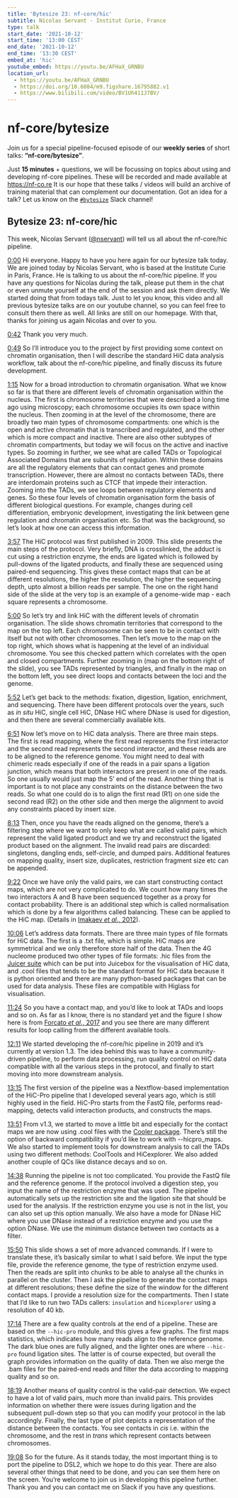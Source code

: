 ```yaml
---
title: 'Bytesize 23: nf-core/hic'
subtitle: Nicolas Servant - Institut Curie, France
type: talk
start_date: '2021-10-12'
start_time: '13:00 CEST'
end_date: '2021-10-12'
end_time: '13:30 CEST'
embed_at: 'hic'
youtube_embed: https://youtu.be/AFHaX_GRNBU
location_url:
  - https://youtu.be/AFHaX_GRNBU
  - https://doi.org/10.6084/m9.figshare.16795882.v1
  - https://www.bilibili.com/video/BV1Uh411J7BV/
---
```


# nf-core/bytesize

Join us for a special pipeline-focused episode of our **weekly series** of short talks: **“nf-core/bytesize”**.

Just **15 minutes** + questions, we will be focussing on topics about using and developing nf-core pipelines.
These will be recorded and made available at <https://nf-co.re>
It is our hope that these talks / videos will build an archive of training material that can complement our documentation. Got an idea for a talk? Let us know on the [`#bytesize`](https://nfcore.slack.com/channels/bytesize) Slack channel!

## Bytesize 23: nf-core/hic

This week, Nicolas Servant ([@nservant](https://github.com/nservant/)) will tell us all about the nf-core/hic pipeline.

[0:00](https://youtu.be/AFHaX_GRNBU?list=PL3xpfTVZLcNiSvvPWORbO32S1WDJqKp1e&t=0) Hi everyone. Happy to have you here again for our bytesize talk today. We are joined today by Nicolas Servant, who is based at the Institute Curie in Paris, France. He is talking to us about the nf-core/hic pipeline. If you have any questions for Nicolas during the talk, please put them in the chat or even unmute yourself at the end of the session and ask them directly. We started doing that from todays talk. Just to let you know, this video and all previous bytesize talks are on our youtube channel, so you can feel free to consult them there as well. All links are still on our homepage. With that, thanks for joining us again Nicolas and over to you.

[0:42](https://youtu.be/AFHaX_GRNBU?list=PL3xpfTVZLcNiSvvPWORbO32S1WDJqKp1e&t=42) Thank you very much.

[0:49](https://youtu.be/AFHaX_GRNBU?list=PL3xpfTVZLcNiSvvPWORbO32S1WDJqKp1e&t=49) So I’ll introduce you to the project by first providing some context on chromatin organisation, then I will describe the standard HiC data analysis workflow, talk about the nf-core/hic pipeline, and finally discuss its future development.

[1:15](https://youtu.be/AFHaX_GRNBU?list=PL3xpfTVZLcNiSvvPWORbO32S1WDJqKp1e&t=75) Now for a broad introduction to chromatin organisation. What we know so far is that there are different levels of chromatin organisation within the nucleus. The first is chromosome territories that were described a long time ago using microscopy; each chromosome occupies its own space within the nucleus. Then zooming in at the level of the chromosome, there are broadly two main types of chromosome compartments: one which is the open and active chromatin that is transcribed and regulated, and the other which is more compact and inactive. There are also other subtypes of chromatin compartments, but today we will focus on the active and inactive types. So zooming in further, we see what are called TADs or Topological Associated Domains that are subunits of regulation. Within these domains are all the regulatory elements that can contact genes and promote transcription. However, there are almost no contacts between TADs, there are interdomain proteins such as CTCF that impede their interaction. Zooming into the TADs, we see loops between regulatory elements and genes. So these four levels of chromatin organisation form the basis of different biological questions. For example, changes during cell differentiation, embryonic development, investigating the link between gene regulation and chromatin organisation etc. So that was the background, so let’s look at how one can access this information.

[3:57](https://youtu.be/AFHaX_GRNBU?list=PL3xpfTVZLcNiSvvPWORbO32S1WDJqKp1e&t=237) The HiC protocol was first published in 2009. This slide presents the main steps of the protocol. Very briefly, DNA is crosslinked, the adduct is cut using a restriction enzyme, the ends are ligated which is followed by pull-downs of the ligated products, and finally these are sequenced using paired-end sequencing. This gives these contact maps that can be at different resolutions, the higher the resolution, the higher the sequencing depth, upto almost a billion reads per sample. The one on the right hand side of the slide at the very top is an example of a genome-wide map - each square represents a chromosome.

[5:00](https://youtu.be/AFHaX_GRNBU?list=PL3xpfTVZLcNiSvvPWORbO32S1WDJqKp1e&t=300) So let’s try and link HiC with the different levels of chromatin organisation. The slide shows chromatin territories that correspond to the map on the top left. Each chromosome can be seen to be in contact with itself but not with other chromosomes. Then let’s move to the map on the top right, which shows what is happening at the level of an individual chromosome. You see this checked pattern which correlates with the open and closed compartments. Further zooming in (map on the bottom right of the slide), you see TADs represented by triangles, and finally in the map on the bottom left, you see direct loops and contacts between the loci and the genome.

[5:52](https://youtu.be/AFHaX_GRNBU?list=PL3xpfTVZLcNiSvvPWORbO32S1WDJqKp1e&t=352) Let’s get back to the methods: fixation, digestion, ligation, enrichment, and sequencing. There have been different protocols over the years, such as _in situ_ HiC, single cell HiC, DNase HiC where DNase is used for digestion, and then there are several commercially available kits.

[6:51](https://youtu.be/AFHaX_GRNBU?list=PL3xpfTVZLcNiSvvPWORbO32S1WDJqKp1e&t=411) Now let’s move on to HiC data analysis. There are three main steps. The first is read mapping, where the first read represents the first interactor and the second read represents the second interactor, and these reads are to be aligned to the reference genome. You might need to deal with chimeric reads especially if one of the reads in a pair spans a ligation junction, which means that both interactors are present in one of the reads. So one usually would just map the 5’ end of the read. Another thing that is important is to not place any constraints on the distance between the two reads. So what one could do is to align the first read (R1) on one side the second read (R2) on the other side and then merge the alignment to avoid any constraints placed by insert size.

[8:13](https://youtu.be/AFHaX_GRNBU?list=PL3xpfTVZLcNiSvvPWORbO32S1WDJqKp1e&t=493) Then, once you have the reads aligned on the genome, there’s a filtering step where we want to only keep what are called valid pairs, which represent the valid ligated product and we try and reconstruct the ligated product based on the alignment. The invalid read pairs are discarded: singletons, dangling ends, self-circle, and dumped pairs. Additional features on mapping quality, insert size, duplicates, restriction fragment size etc can be appended.

[9:22](https://youtu.be/AFHaX_GRNBU?list=PL3xpfTVZLcNiSvvPWORbO32S1WDJqKp1e&t=562) Once we have only the valid pairs, we can start constructing contact maps, which are not very complicated to do. We count how many times the two interactors A and B have been sequenced together as a proxy for contact probability. There is an additional step which is called normalisation which is done by a few algorithms called balancing. These can be applied to the HiC map. (Details in [Imakaev _et al_., 2012](https://www.nature.com/articles/nmeth.2148)).

[10:06](https://youtu.be/AFHaX_GRNBU?list=PL3xpfTVZLcNiSvvPWORbO32S1WDJqKp1e&t=606) Let’s address data formats. There are three main types of file formats for HiC data. The first is a .txt file, which is simple. HiC maps are symmetrical and we only therefore store half of the data. Then the 4G nucleome produced two other types of file formats: .hic files from the [Juicer suite](https://github.com/aidenlab/juicer) which can be put into Juicebox for the visualisation of HiC data, and .cool files that tends to be the standard format for HiC data because it is python oriented and there are many python-based packages that can be used for data analysis. These files are compatible with Higlass for visualisation.

[11:24](https://youtu.be/AFHaX_GRNBU?list=PL3xpfTVZLcNiSvvPWORbO32S1WDJqKp1e&t=684) So you have a contact map, and you’d like to look at TADs and loops and so on. As far as I know, there is no standard yet and the figure I show here is from [Forcato _et al_., 2017](https://www.ncbi.nlm.nih.gov/pmc/articles/PMC5493985/) and you see there are many different results for loop calling from the different available tools.

[12:11](https://youtu.be/AFHaX_GRNBU?list=PL3xpfTVZLcNiSvvPWORbO32S1WDJqKp1e&t=731) We started developing the nf-core/hic pipeline in 2019 and it’s currently at version 1.3. The idea behind this was to have a community-driven pipeline, to perform data processing, run quality control on HiC data compatible with all the various steps in the protocol, and finally to start moving into more downstream analysis.

[13:15](https://youtu.be/AFHaX_GRNBU?list=PL3xpfTVZLcNiSvvPWORbO32S1WDJqKp1e&t=795) The first version of the pipeline was a Nextflow-based implementation of the HiC-Pro pipeline that I developed several years ago, which is still highly used in the field. HiC-Pro starts from the FastQ file, performs read-mapping, detects valid interaction products, and constructs the maps.

[13:51](https://youtu.be/AFHaX_GRNBU?list=PL3xpfTVZLcNiSvvPWORbO32S1WDJqKp1e&t=831) From v1.3, we started to move a little bit and especially for the contact maps we are now using .cool files with the [Cooler package](https://github.com/open2c/cooler). There’s still the option of backward compatibility if you’d like to work with --hicpro_maps. We also started to implement tools for downstream analysis to call the TADs using two different methods: CoolTools and HiCexplorer. We also added another couple of QCs like distance decays and so on.

[14:38](https://youtu.be/AFHaX_GRNBU?list=PL3xpfTVZLcNiSvvPWORbO32S1WDJqKp1e&t=878) Running the pipeline is not too complicated. You provide the FastQ file and the reference genome. If the protocol involved a digestion step, you input the name of the restriction enzyme that was used. The pipeline automatically sets up the restriction site and the ligation site that should be used for the analysis. If the restriction enzyme you use is not in the list, you can also set up this option manually. We also have a mode for DNase HiC where you use DNase instead of a restriction enzyme and you use the option DNase. We use the minimum distance between two contacts as a filter.

[15:50](https://youtu.be/AFHaX_GRNBU?list=PL3xpfTVZLcNiSvvPWORbO32S1WDJqKp1e&t=950) This slide shows a set of more advanced commands. If I were to translate these, it’s basically similar to what I said before. We input the type file, provide the reference genome, the type of restriction enzyme used. Then the reads are split into chunks to be able to analyse all the chunks in parallel on the cluster. Then I ask the pipeline to generate the contact maps at different resolutions; these define the size of the window for the different contact maps. I provide a resolution size for the compartments. Then I state that I’d like to run two TADs callers: `insulation` and `hicexplorer` using a resolution of 40 kb.

[17:14](https://youtu.be/AFHaX_GRNBU?list=PL3xpfTVZLcNiSvvPWORbO32S1WDJqKp1e&t=1034) There are a few quality controls at the end of a pipeline. These are based on the `--hic-pro` module, and this gives a few graphs. The first maps statistics, which indicates how many reads align to the reference genome. The dark blue ones are fully aligned, and the lighter ones are where `--hic-pro` found ligation sites. The latter is of course expected, but overall the graph provides information on the quality of data. Then we also merge the .bam files for the paired-end reads and filter the data according to mapping quality and so on.

[18:19](https://youtu.be/AFHaX_GRNBU?list=PL3xpfTVZLcNiSvvPWORbO32S1WDJqKp1e&t=1099) Another means of quality control is the valid-pair detection. We expect to have a lot of valid pairs, much more than invalid pairs. This provides information on whether there were issues during ligation and the subsequent pull-down step so that you can modify your protocol in the lab accordingly. Finally, the last type of plot depicts a representation of the distance between the contacts. You see contacts in _cis_ i.e. within the chromosome, and the rest in _trans_ which represent contacts between chromosomes.

[19:08](https://youtu.be/AFHaX_GRNBU?list=PL3xpfTVZLcNiSvvPWORbO32S1WDJqKp1e&t=1148) So for the future. As it stands today, the most important thing is to port the pipeline to DSL2, which we hope to do this year. There are also several other things that need to be done, and you can see them here on the screen. You’re welcome to join us in developing this pipeline further. Thank you and you can contact me on Slack if you have any questions.

</details>
